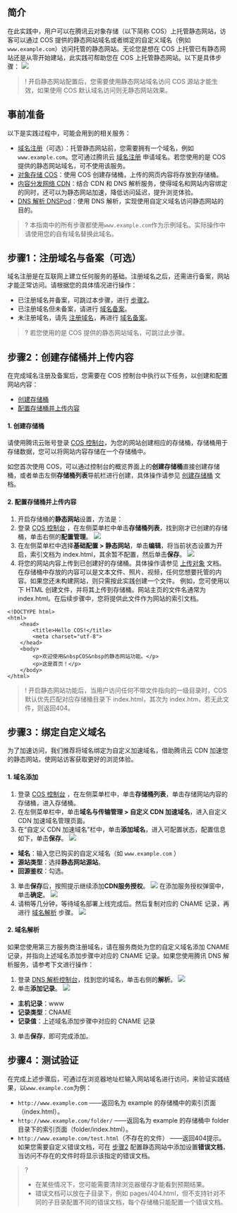 ## 简介

在此实践中，用户可以在腾讯云对象存储（以下简称 COS）上托管静态网站，访客可以通过 COS 提供的静态网站域名或者绑定的自定义域名（例如`www.example.com`）访问托管的静态网站。无论您是想在 COS 上托管已有静态网站还是从零开始建站，此实践可帮助您在 COS 上托管静态网站。以下是具体步骤：
![](https://main.qcloudimg.com/raw/09907e8d7763f6336f419580ade4d2ba.png)

>! 开启静态网站配置后，您需要使用静态网站域名访问 COS 源站才能生效，如果使用 COS 默认域名访问则无静态网站效果。
>

## 事前准备

以下是实践过程中，可能会用到的相关服务：
- [域名注册](https://dnspod.cloud.tencent.com/?from=qcloudProductDns)（可选）：托管静态网站前，您需要拥有一个域名，例如 `www.example.com`。您可通过腾讯云 [域名注册](https://dnspod.cloud.tencent.com/?from=qcloud) 申请域名。若您使用的是 COS 提供的静态网站域名，可不使用该服务。
- [对象存储 COS](https://cloud.tencent.com/product/cos)：使用 COS 创建存储桶，上传的网页内容将存放到存储桶。
- [内容分发网络 CDN](https://cloud.tencent.com/product/cdn-scd)：结合 CDN 和 DNS 解析服务，使得域名和网站内容绑定的同时，还可以为静态网站加速，降低访问延迟，提升浏览体验。
- [DNS 解析 DNSPod](https://cloud.tencent.com/product/cns?from=qcloudProductCns)：使用 DNS 解析，实现使用自定义域名访问静态网站的目的。

>? 本指南中的所有步骤都使用`www.example.com`作为示例域名。实际操作中请使用您的自有域名替换此域名。
>



## 步骤1：注册域名与备案（可选）

域名注册是在互联网上建立任何服务的基础。注册域名之后，还需进行备案，网站才能正常访问。请根据您的具体情况进行操作：
- 已注册域名并备案，可跳过本步骤，进行 [步骤2](#创建存储桶)。
- 已注册域名但未备案，请进行 [域名备案](https://cloud.tencent.com/product/ba)。
- 未注册域名，请先 [注册域名](https://dnspod.cloud.tencent.com/?from=qcloud)，再进行 [域名备案](https://cloud.tencent.com/product/ba)。

>? 若您使用的是 COS 提供的静态网站域名，可跳过此步骤。
>

<span id="创建存储桶"></span>
## 步骤2：创建存储桶并上传内容

在完成域名注册及备案后，您需要在 COS 控制台中执行以下任务，以创建和配置网站内容：
- [创建存储桶](#create)
- [配置存储桶并上传内容](#step2.2)

<span id="create"></span>
#### 1. 创建存储桶

请使用腾讯云账号登录 [COS 控制台](https://console.cloud.tencent.com/cos)，为您的网站创建相应的存储桶，存储桶用于存储数据，您可以将网站内容存储在一个存储桶中。

如您首次使用 COS，可以通过控制台的概览界面上的**创建存储桶**直接创建存储桶，或者单击左侧**存储桶列表**导航栏进行创建，具体操作请参见 [创建存储桶](https://cloud.tencent.com/document/product/436/13309) 文档。


<span id="step2.2"></span>
#### 2. 配置存储桶并上传内容

1. 开启存储桶的**静态网站**设置，方法是：
 1. 登录 [COS 控制台](https://console.cloud.tencent.com/cos) ，在左侧菜单栏中单击**存储桶列表**，找到刚才已创建的存储桶，单击右侧的**配置管理**。
![](https://main.qcloudimg.com/raw/d03797ebaa968d202e21e87949f71b62.png)
 2. 在左侧菜单栏中选择**基础配置 > 静态网站**，单击**编辑**，将当前状态设置为开启，索引文档为 index.html，其余暂不配置，然后单击**保存**。
![](https://main.qcloudimg.com/raw/20e09fbb510ae15d19312545e9ee954f.png)
2. 将您的网站内容上传到已创建好的存储桶。具体操作请参见 [上传对象](https://cloud.tencent.com/document/product/436/13321) 文档。
在存储桶中存放的内容可以是文本文件、照片、视频，任何您想要托管的内容。如果您还未构建网站，则只需按此实践创建一个文件。
例如，您可使用以下 HTML 创建文件，并将其上传到存储桶。网站主页的文件名通常为 index.html。在后续步骤中，您将提供此文件作为网站的索引文档。
```shell
<!DOCTYPE html>
<html>
    <head>
        <title>Hello COS!</title>
        <meta charset="utf-8">
    </head>
    <body>
        <p>欢迎使用&nbspCOS&nbsp的静态网站功能。</p>
        <p>这是首页！</p>
    </body>
</html>
```

>! 开启静态网站功能后，当用户访问任何不带文件指向的一级目录时，COS 默认优先匹配对应存储桶目录下 index.html，其次为 index.htm，若无此文件，则返回404。
>

<span id="步骤3"></span>
## 步骤3：绑定自定义域名

为了加速访问，我们推荐将域名绑定为自定义加速域名，借助腾讯云 CDN 加速您的静态网站，使网站访客获取更好的浏览体验。

#### 1. 域名添加

1. 登录 [COS 控制台](https://console.cloud.tencent.com/cos) ，在左侧菜单栏中，单击**存储桶列表**，单击存储网站内容的存储桶，进入存储桶。
2. 在左侧菜单栏中，单击**域名与传输管理 > 自定义 CDN 加速域名**，进入自定义 CDN 加速域名管理页面。
3. 在“自定义 CDN 加速域名”栏中，单击**添加域名**，进入可配置状态，配置信息如下，单击**保存**。
![](https://main.qcloudimg.com/raw/a0c9a6c72ee3785c42a9b89d86ac28c8.png)
 - **域名**：输入您已购买的自定义域名（如 `www.example.com` ）
 - **源站类型**：选择**静态网站源站**。
 - **回源鉴权**：勾选。
3. 单击**保存**后，按照提示继续添加**CDN服务授权**。
![](https://main.qcloudimg.com/raw/33f5f6bb9da8d3170f032297f2319371.png)
在添加服务授权弹窗中，单击**确定**。
![](https://main.qcloudimg.com/raw/9e9b8b0f8df851beefa489969e9efeca.png)
4. 请稍等几分钟，等待域名部署上线完成后。然后复制对应的 CNAME 记录，再进行 [域名解析](#步骤3.2) 步骤。
 ![](https://main.qcloudimg.com/raw/fbab10f4b29381a0c0af4838f9bfc3cf.png)

<span id="步骤3.2"></span>
#### 2. 域名解析

如果您使用第三方服务商注册域名，请在服务商处为您的自定义域名添加 CNAME 记录，并指向上述域名添加步骤中对应的 CNAME 记录。如果您使用腾讯 DNS 解析服务，请参考下文进行操作：

1. 登录 [DNS 解析控制台](https://console.cloud.tencent.com/cns)，找到您的域名，单击右侧的**解析**。
![](https://main.qcloudimg.com/raw/97337266afbf4ede2ea8147f2b6c6f78.png)
2. 单击**添加记录**。
![](https://main.qcloudimg.com/raw/9efd361100900c8ad61a85219485dcd9.png)
 - **主机记录**：www
 - **记录类型**：CNAME
 - **记录值**：上述域名添加步骤中对应的 CNAME 记录
3. 单击**保存**，即可完成添加。

## 步骤4：测试验证

在完成上述步骤后，可通过在浏览器地址栏输入网站域名进行访问，来验证实践结果，以`www.example.com`为例：

- `http://www.example.com` ——返回名为 example 的存储桶中的索引页面（index.html）。
- `http://www.example.com/folder/` ——返回名为 example 的存储桶中 folder 目录下的索引页面（folder/index.html）。
- `http://www.example.com/test.html`（不存在的文件） ——返回404提示。如果您需要自定义错误文档，可在 [步骤2](#step2.2) 配置静态网站中添加设置**错误文档**，当访问不存在的文件时将显示该指定的错误文档。

> ?
> - 在某些情况下，您可能需要清除浏览器缓存才能看到预期结果。
> - 错误文档可以放在子目录下，例如 pages/404.html，但不支持针对不同的子目录配置不同的错误文档，每个存储桶只能配置一个错误文档。

